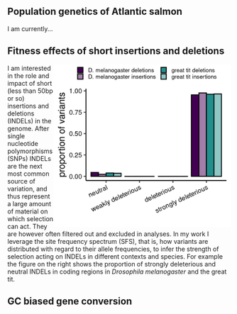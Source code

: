 ## Population genetics of Atlantic salmon

I am currently...


## Fitness effects of short insertions and deletions

<img align="right" src="dfe_plot.png" width=400 height="367">

I am interested in the role and impact of short (less than 50bp or so) insertions and deletions (INDELs) in the genome. 
After single nucleotide polymorphisms (SNPs) INDELs are the next most common source of variation, and thus represent a 
large amount of material on which selection can act. They are however often filtered out and excluded in analyses. 
In my work I leverage the site frequency spectrum (SFS), that is, how variants are distributed with regard to their 
allele frequencies, to infer the strength of selection acting on INDELs in different contexts and species. For example 
the figure on the right shows the proportion of strongly deleterious and neutral INDELs in coding regions in 
*Drosophila melanogaster* and the great tit.


## GC biased gene conversion